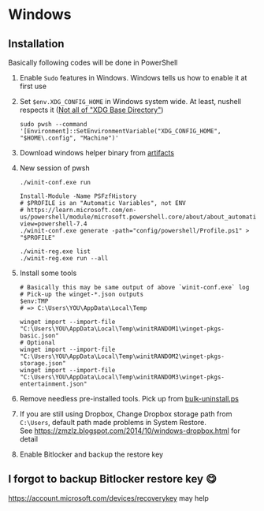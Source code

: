 # Windows

## Installation

Basically following codes will be done in PowerShell

1. Enable `Sudo` features in Windows. Windows tells us how to enable it at first use
1. Set `$env.XDG_CONFIG_HOME` in Windows system wide. At least, nushell respects it ([Not all of "XDG Base Directory"](https://github.com/nushell/nushell/issues/10100))

   ```pwsh
   sudo pwsh --command '[Environment]::SetEnvironmentVariable("XDG_CONFIG_HOME", "$HOME\.config", "Machine")'
   ```

1. Download windows helper binary from [artifacts](https://github.com/kachick/dotfiles/actions/workflows/windows.yml)
1. New session of pwsh

   ```pwsh
   ./winit-conf.exe run

   Install-Module -Name PSFzfHistory
   # $PROFILE is an "Automatic Variables", not ENV
   # https://learn.microsoft.com/en-us/powershell/module/microsoft.powershell.core/about/about_automatic_variables?view=powershell-7.4
   ./winit-conf.exe generate -path="config/powershell/Profile.ps1" > "$PROFILE"

   ./winit-reg.exe list
   ./winit-reg.exe run --all
   ```

1. Install some tools

   ```pwsh
   # Basically this may be same output of above `winit-conf.exe` log
   # Pick-up the winget-*.json outputs
   $env:TMP
   # => C:\Users\YOU\AppData\Local\Temp

   winget import --import-file "C:\Users\YOU\AppData\Local\Temp\winitRANDOM1\winget-pkgs-basic.json"
   # Optional
   winget import --import-file "C:\Users\YOU\AppData\Local\Temp\winitRANDOM2\winget-pkgs-storage.json"
   winget import --import-file "C:\Users\YOU\AppData\Local\Temp\winitRANDOM3\winget-pkgs-entertainment.json"
   ```

1. Remove needless pre-installed tools. Pick up from [bulk-uninstall.ps](./winget/bulk-uninstall.ps1)
1. If you are still using Dropbox, Change Dropbox storage path from `C:\Users`, default path made problems in System Restore.\
   See <https://zmzlz.blogspot.com/2014/10/windows-dropbox.html> for detail
1. Enable Bitlocker and backup the restore key

## I forgot to backup Bitlocker restore key 😋

<https://account.microsoft.com/devices/recoverykey> may help
